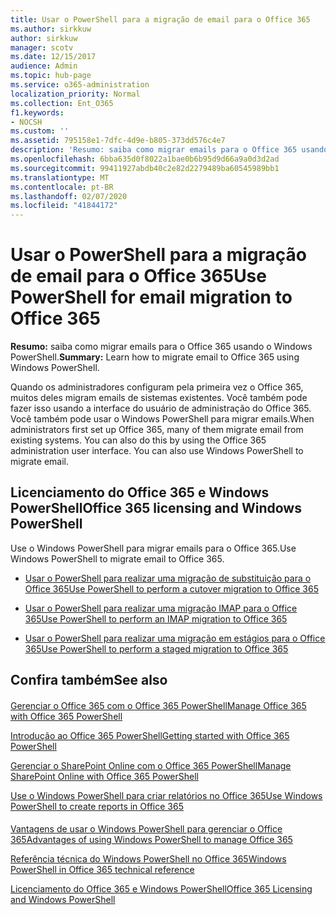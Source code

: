 ```yaml
---
title: Usar o PowerShell para a migração de email para o Office 365
ms.author: sirkkuw
author: sirkkuw
manager: scotv
ms.date: 12/15/2017
audience: Admin
ms.topic: hub-page
ms.service: o365-administration
localization_priority: Normal
ms.collection: Ent_O365
f1.keywords:
- NOCSH
ms.custom: ''
ms.assetid: 795158e1-7dfc-4d9e-b805-373dd576c4e7
description: 'Resumo: saiba como migrar emails para o Office 365 usando o Windows PowerShell.'
ms.openlocfilehash: 6bba635d0f8022a1bae0b6b95d9d66a9a0d3d2ad
ms.sourcegitcommit: 99411927abdb40c2e82d2279489ba60545989bb1
ms.translationtype: MT
ms.contentlocale: pt-BR
ms.lasthandoff: 02/07/2020
ms.locfileid: "41844172"
---
```

# <a name="use-powershell-for-email-migration-to-office-365"></a><span data-ttu-id="25197-103">Usar o PowerShell para a migração de email para o Office 365</span><span class="sxs-lookup"><span data-stu-id="25197-103">Use PowerShell for email migration to Office 365</span></span>

 <span data-ttu-id="25197-104">**Resumo:** saiba como migrar emails para o Office 365 usando o Windows PowerShell.</span><span class="sxs-lookup"><span data-stu-id="25197-104">**Summary:** Learn how to migrate email to Office 365 using Windows PowerShell.</span></span>
  
<span data-ttu-id="25197-p101">Quando os administradores configuram pela primeira vez o Office 365, muitos deles migram emails de sistemas existentes. Você também pode fazer isso usando a interface do usuário de administração do Office 365. Você também pode usar o Windows PowerShell para migrar emails.</span><span class="sxs-lookup"><span data-stu-id="25197-p101">When administrators first set up Office 365, many of them migrate email from existing systems. You can also do this by using the Office 365 administration user interface. You can also use Windows PowerShell to migrate email.</span></span>
  
## <a name="office-365-licensing-and-windows-powershell"></a><span data-ttu-id="25197-108">Licenciamento do Office 365 e Windows PowerShell</span><span class="sxs-lookup"><span data-stu-id="25197-108">Office 365 licensing and Windows PowerShell</span></span>

<span data-ttu-id="25197-109">Use o Windows PowerShell para migrar emails para o Office 365.</span><span class="sxs-lookup"><span data-stu-id="25197-109">Use Windows PowerShell to migrate email to Office 365.</span></span> 
  
- [<span data-ttu-id="25197-110">Usar o PowerShell para realizar uma migração de substituição para o Office 365</span><span class="sxs-lookup"><span data-stu-id="25197-110">Use PowerShell to perform a cutover migration to Office 365</span></span>](use-powershell-to-perform-a-cutover-migration-to-office-365.md)
    
- [<span data-ttu-id="25197-111">Usar o PowerShell para realizar uma migração IMAP para o Office 365</span><span class="sxs-lookup"><span data-stu-id="25197-111">Use PowerShell to perform an IMAP migration to Office 365</span></span>](use-powershell-to-perform-an-imap-migration-to-office-365.md)
    
- [<span data-ttu-id="25197-112">Usar o PowerShell para realizar uma migração em estágios para o Office 365</span><span class="sxs-lookup"><span data-stu-id="25197-112">Use PowerShell to perform a staged migration to Office 365</span></span>](use-powershell-to-perform-a-staged-migration-to-office-365.md)
    
## <a name="see-also"></a><span data-ttu-id="25197-113">Confira também</span><span class="sxs-lookup"><span data-stu-id="25197-113">See also</span></span>

#### 

[<span data-ttu-id="25197-114">Gerenciar o Office 365 com o Office 365 PowerShell</span><span class="sxs-lookup"><span data-stu-id="25197-114">Manage Office 365 with Office 365 PowerShell</span></span>](manage-office-365-with-office-365-powershell.md)
  
[<span data-ttu-id="25197-115">Introdução ao Office 365 PowerShell</span><span class="sxs-lookup"><span data-stu-id="25197-115">Getting started with Office 365 PowerShell</span></span>](getting-started-with-office-365-powershell.md)
  
[<span data-ttu-id="25197-116">Gerenciar o SharePoint Online com o Office 365 PowerShell</span><span class="sxs-lookup"><span data-stu-id="25197-116">Manage SharePoint Online with Office 365 PowerShell</span></span>](manage-sharepoint-online-with-office-365-powershell.md)
  
[<span data-ttu-id="25197-117">Use o Windows PowerShell para criar relatórios no Office 365</span><span class="sxs-lookup"><span data-stu-id="25197-117">Use Windows PowerShell to create reports in Office 365</span></span>](use-windows-powershell-to-create-reports-in-office-365.md)
#### 

[<span data-ttu-id="25197-118">Vantagens de usar o Windows PowerShell para gerenciar o Office 365</span><span class="sxs-lookup"><span data-stu-id="25197-118">Advantages of using Windows PowerShell to manage Office 365</span></span>](https://technet.microsoft.com/library/15144a50-453e-4cd5-befd-bc6736697967.aspx)
  
[<span data-ttu-id="25197-119">Referência técnica do Windows PowerShell no Office 365</span><span class="sxs-lookup"><span data-stu-id="25197-119">Windows PowerShell in Office 365 technical reference</span></span>](https://technet.microsoft.com/library/10d5c66a-7579-4319-aaa5-7a5e21d49cea.aspx)
  
[<span data-ttu-id="25197-120">Licenciamento do Office 365 e Windows PowerShell</span><span class="sxs-lookup"><span data-stu-id="25197-120">Office 365 Licensing and Windows PowerShell</span></span>](https://technet.microsoft.com/library/6ca0e430-f7ba-4184-becf-14c6c5c8dde5.aspx)


